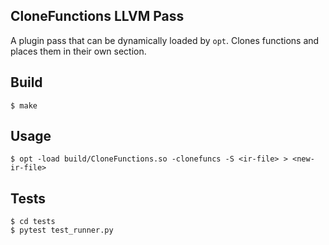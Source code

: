 CloneFunctions LLVM Pass
---------------------

A plugin pass that can be dynamically loaded by `opt`.
Clones functions and places them in their own section.

## Build

    $ make
  
## Usage

    $ opt -load build/CloneFunctions.so -clonefuncs -S <ir-file> > <new-ir-file>

## Tests

    $ cd tests
    $ pytest test_runner.py
